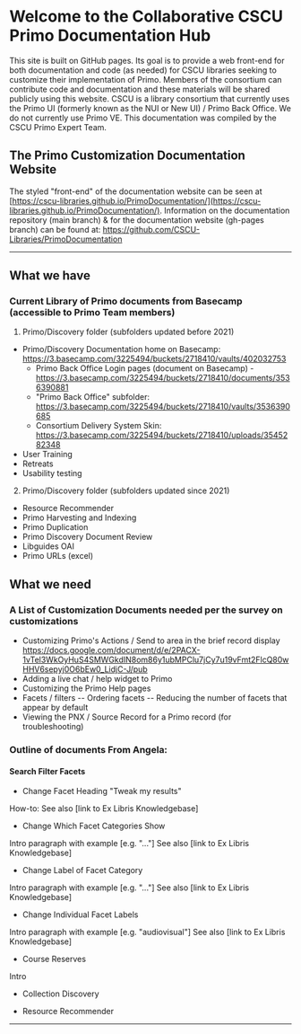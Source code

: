# Welcome to the Collaborative CSCU Primo Documentation Hub

This site is built on GitHub pages. Its goal is to provide a web front-end for both documentation and code (as needed) for CSCU libraries seeking to customize their implementation of Primo. Members of the consortium can contribute code and documentation and these materials will be shared publicly using this website. CSCU is a library consortium that currently uses the Primo UI (formerly known as the NUI or New UI) / Primo Back Office. We do not currently use Primo VE. This documentation was compiled by the CSCU Primo Expert Team.

## The Primo Customization Documentation Website

The styled "front-end" of the documentation website can be seen at [https://cscu-libraries.github.io/PrimoDocumentation/](https://cscu-libraries.github.io/PrimoDocumentation/).
Information on the documentation repository (main branch) & for the documentation website (gh-pages branch) can be found at: https://github.com/CSCU-Libraries/PrimoDocumentation


****

###

## What we have
### Current Library of Primo documents from Basecamp (accessible to Primo Team members)
1.	Primo/Discovery folder (subfolders updated before 2021)
- Primo/Discovery Documentation home on Basecamp: https://3.basecamp.com/3225494/buckets/2718410/vaults/402032753
  - Primo Back Office Login pages (document on Basecamp) - https://3.basecamp.com/3225494/buckets/2718410/documents/3536390881
  - "Primo Back Office" subfolder: https://3.basecamp.com/3225494/buckets/2718410/vaults/3536390685
  - Consortium Delivery System Skin: https://3.basecamp.com/3225494/buckets/2718410/uploads/3545282348
- User Training
- Retreats
- Usability testing

2.	Primo/Discovery folder (subfolders updated since 2021)
- Resource Recommender
- Primo Harvesting and Indexing
- Primo Duplication 
- Primo Discovery Document Review
- Libguides OAI
- Primo URLs (excel)
##

## What we need 
### A List of Customization Documents needed per the survey on customizations

- Customizing Primo's Actions / Send to area in the brief record display https://docs.google.com/document/d/e/2PACX-1vTel3WkOyHuS4SMWGkdIN8om86y1ubMPClu7jCy7u19vFmt2FlcQ80wHHV6sepyj0O6bEw0_LidjC-J/pub
- Adding a live chat / help widget to Primo
- Customizing the Primo Help pages
- Facets / filters
-- Ordering facets
-- Reducing the number of facets that appear by default
- Viewing the PNX / Source Record for a Primo record (for troubleshooting)

### Outline of documents From Angela:
#### Search Filter Facets 

- Change Facet Heading "Tweak my results"

How-to:
See also [link to Ex Libris Knowledgebase]

- Change Which Facet Categories Show

Intro paragraph with example [e.g. "..."]
See also [link to Ex Libris Knowledgebase]

- Change Label of Facet Category

Intro paragraph with example [e.g. "..."]
See also [link to Ex Libris Knowledgebase]

- Change Individual Facet Labels

Intro paragraph with example [e.g. "audiovisual"]
See also [link to Ex Libris Knowledgebase]

- Course Reserves

Intro

- Collection Discovery

- Resource Recommender

****

